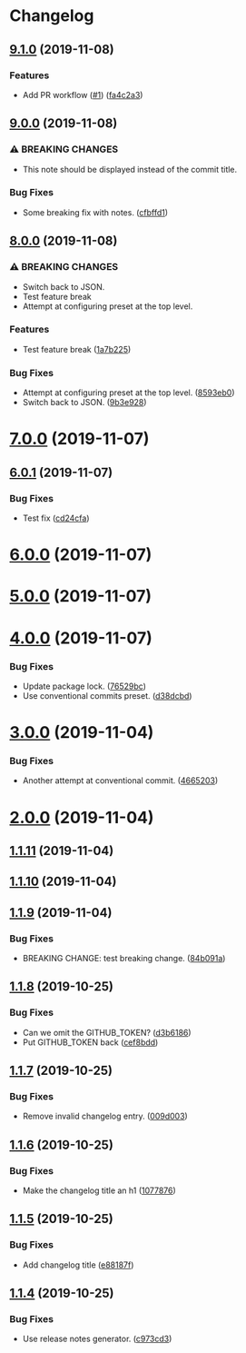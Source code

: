 # Changelog

## [9.1.0](https://github.com/amannn/semantic-release-test/compare/v9.0.0...v9.1.0) (2019-11-08)


### Features

* Add PR workflow ([#1](https://github.com/amannn/semantic-release-test/issues/1)) ([fa4c2a3](https://github.com/amannn/semantic-release-test/commit/fa4c2a3cb6d00111f4b6f4aeda896c86e57155c3))

## [9.0.0](https://github.com/amannn/semantic-release-test/compare/v8.0.0...v9.0.0) (2019-11-08)


### ⚠ BREAKING CHANGES

* This note should be displayed instead of the commit title.

### Bug Fixes

* Some breaking fix with notes. ([cfbffd1](https://github.com/amannn/semantic-release-test/commit/cfbffd191ecfff7b226e81e1d218191d163759a4))

## [8.0.0](https://github.com/amannn/semantic-release-test/compare/v7.0.0...v8.0.0) (2019-11-08)


### ⚠ BREAKING CHANGES

* Switch back to JSON.
* Test feature break
* Attempt at configuring preset at the top level.

### Features

* Test feature break ([1a7b225](https://github.com/amannn/semantic-release-test/commit/1a7b225e6207f6640c722bc3c236ab232e7c074f))


### Bug Fixes

* Attempt at configuring preset at the top level. ([8593eb0](https://github.com/amannn/semantic-release-test/commit/8593eb0567dcea4ba86ca063d969cd9de358a8bb))
* Switch back to JSON. ([9b3e928](https://github.com/amannn/semantic-release-test/commit/9b3e9282c23f80729435d84c43e3a1b7ad6b33d3))

# [7.0.0](https://github.com/amannn/semantic-release-test/compare/v6.0.1...v7.0.0) (2019-11-07)

## [6.0.1](https://github.com/amannn/semantic-release-test/compare/v6.0.0...v6.0.1) (2019-11-07)


### Bug Fixes

* Test fix ([cd24cfa](https://github.com/amannn/semantic-release-test/commit/cd24cfabec93f5a15a9cb8c8125a9c01a5d4161d))

# [6.0.0](https://github.com/amannn/semantic-release-test/compare/v5.0.0...v6.0.0) (2019-11-07)

# [5.0.0](https://github.com/amannn/semantic-release-test/compare/v4.0.0...v5.0.0) (2019-11-07)

# [4.0.0](https://github.com/amannn/semantic-release-test/compare/v3.0.0...v4.0.0) (2019-11-07)


### Bug Fixes

* Update package lock. ([76529bc](https://github.com/amannn/semantic-release-test/commit/76529bc2c14f007bbc8972320f776ca2750c0c06))
* Use conventional commits preset. ([d38dcbd](https://github.com/amannn/semantic-release-test/commit/d38dcbd31ed409b3dbec2d500560a7cd388ef7fb))

# [3.0.0](https://github.com/amannn/semantic-release-test/compare/v2.0.0...v3.0.0) (2019-11-04)


### Bug Fixes

* Another attempt at conventional commit. ([4665203](https://github.com/amannn/semantic-release-test/commit/4665203e304bc4453f2ddbfbbdd8fc18a2f373da))

# [2.0.0](https://github.com/amannn/semantic-release-test/compare/v1.1.11...v2.0.0) (2019-11-04)

## [1.1.11](https://github.com/amannn/semantic-release-test/compare/v1.1.10...v1.1.11) (2019-11-04)

## [1.1.10](https://github.com/amannn/semantic-release-test/compare/v1.1.9...v1.1.10) (2019-11-04)

## [1.1.9](https://github.com/amannn/semantic-release-test/compare/v1.1.8...v1.1.9) (2019-11-04)


### Bug Fixes

* BREAKING CHANGE: test breaking change. ([84b091a](https://github.com/amannn/semantic-release-test/commit/84b091a721c0bfad18b9d215609fb4c9b2789678))

## [1.1.8](https://github.com/amannn/semantic-release-test/compare/v1.1.7...v1.1.8) (2019-10-25)


### Bug Fixes

* Can we omit the GITHUB_TOKEN? ([d3b6186](https://github.com/amannn/semantic-release-test/commit/d3b618650e239ac640b3eb007853071ab056efbe))
* Put GITHUB_TOKEN back ([cef8bdd](https://github.com/amannn/semantic-release-test/commit/cef8bdd6eb1cb4802730468b642e18552d0726f1))

## [1.1.7](https://github.com/amannn/semantic-release-test/compare/v1.1.6...v1.1.7) (2019-10-25)


### Bug Fixes

* Remove invalid changelog entry. ([009d003](https://github.com/amannn/semantic-release-test/commit/009d003435153621e922186d79f2f27b0c789178))

## [1.1.6](https://github.com/amannn/semantic-release-test/compare/v1.1.5...v1.1.6) (2019-10-25)


### Bug Fixes

* Make the changelog title an h1 ([1077876](https://github.com/amannn/semantic-release-test/commit/10778763002068152fd926e3b9d324546db17f7d))

## [1.1.5](https://github.com/amannn/semantic-release-test/compare/v1.1.4...v1.1.5) (2019-10-25)


### Bug Fixes

* Add changelog title ([e88187f](https://github.com/amannn/semantic-release-test/commit/e88187feb789de424e836d9736ce9ee870703681))

## [1.1.4](https://github.com/amannn/semantic-release-test/compare/v1.1.3...v1.1.4) (2019-10-25)


### Bug Fixes

* Use release notes generator. ([c973cd3](https://github.com/amannn/semantic-release-test/commit/c973cd36ef8c95db25b1400752815e58522bde19))
